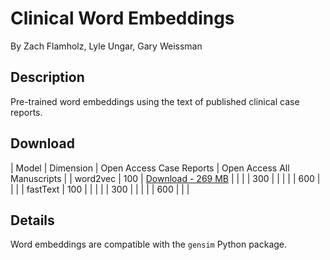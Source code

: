 # Clinical Word Embeddings

By Zach Flamholz, Lyle Ungar, Gary Weissman

## Description
Pre-trained word embeddings using the text of published clinical case reports.

## Download

| Model | Dimension | Open Access Case Reports | Open Access All Manuscripts |
| word2vec | 100 | [Download - 269 MB](https://upenn.box.com/s/6sqzqvcunar39324adgy8qncm7yam6hu) | |
|          | 300 | | |
|          | 600 | | |
| fastText | 100 | | |
|          | 300 | | |
|          | 600 | | |


## Details

Word embeddings are compatible with the `gensim` Python package.




